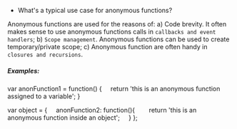 * What's a typical use case for anonymous functions?

Anonymous functions are used for the reasons of: a) Code brevity. It often makes sense to use anonymous functions calls in `callbacks and event handlers`; b) `Scope management`. Anonymous functions can be used to create temporary/private scope; c) Anonymous function are often handy in `closures and recursions`.


##### Examples:

var anonFunction1 = function() {
&nbsp;&nbsp;&nbsp;  return 'this is an anonymous function assigned to a variable';
}


var object = {
&nbsp;&nbsp;&nbsp;   anonFunction2: function(){
&nbsp;&nbsp;&nbsp;&nbsp;&nbsp;&nbsp;        return 'this is an anonymous function inside an object';
&nbsp;&nbsp;&nbsp;    }
};
